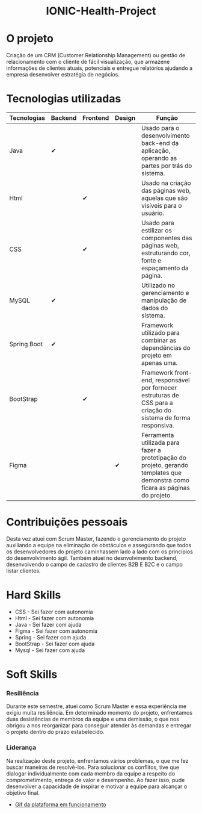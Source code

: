 <h1 align="center"> IONIC-Health-Project </h1>

# O projeto 

  <p> Criação de um CRM (Customer Relationship Management) ou gestão de relacionamento com o cliente de fácil visualização, que armazene informações de clientes atuais, potenciais e entregue relatórios ajudando a empresa desenvolver estratégia de negócios. </p>
  
# Tecnologias utilizadas
| Tecnologias  | Backend | Frontend | Design | Função |
| ------------- | ------------- | ------------- | -------------- | ------------- |
| Java  | ✔  |   |   | Usado para o desenvolvimento back-end da aplicação, operando as partes por trás do sistema.|
| Html  |   |  ✔ |   | Usado na criação das páginas web, aquelas que são visíveis para o usuário.|
| CSS  |  |  ✔ |   | Usado para estilizar os componentes das páginas web, estruturando cor, fonte e espaçamento da página.|
| MySQL  |  ✔  |  |   | Utilizado no gerenciamento e manipulação de dados do sistema.|
| Spring Boot  |  ✔  |  |   | Framework utilizado para combinar as dependências do projeto em apenas uma.|
| BootStrap  |   | ✔ |  | Framework front-end, responsável por fornecer estruturas de CSS para a criação do sistema de forma responsiva. |
| Figma  |   |  | ✔  | Ferramenta utilizada para fazer a prototipação do projeto, gerando templates que demonstra como ficara as páginas do projeto.|

# Contribuições pessoais
<p> Desta vez atuei com Scrum Master, fazendo o gerenciamento do projeto auxiliando a equipe na eliminação de obstáculos e assegurando que todos os desenvolvedores do projeto caminhassem lado a lado com os princípios do desenvolvimento ágil. Também atuei no desnvolvimento backend, desenvolvendo o campo de cadastro de clientes B2B E B2C e o campo listar clientes. </p>

# Hard Skills
* CSS - Sei fazer com autonomia
* Html - Sei fazer com autonomia
* Java - Sei fazer com ajuda
* Figma - Sei fazer com autonomia
* Spring - Sei fazer com ajuda
* BootStrap - Sei fazer com ajuda
* Mysql - Sei fazer com ajuda

# Soft Skills
### Resiliência
<p> Durante este semestre, atuei como Scrum Master e essa experiência me exigiu muita resiliência. Em determinado momento do projeto, enfrentamos duas desistências de membros da equipe e uma demissão, o que nos obrigou a nos reorganizar para conseguir atender às demandas e entregar o projeto dentro do prazo estabelecido.  </P>

### Liderança
<p> Na realização deste projeto, enfrentamos vários problemas, o que me fez buscar maneiras de resolvê-los. Para solucionar os conflitos, tive que dialogar individualmente com cada membro da equipe a respeito do comprometimento, entrega de valor e desempenho. Ao fazer isso, pude desenvolver a capacidade de inspirar e motivar a equipe para alcançar o objetivo final. </p>


* [Gif da plataforma em funcionamento](https://github.com/cpusfatec/IONIC-Health-Project/blob/main/Imagens/gerente.gif) 


